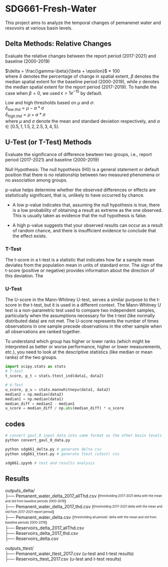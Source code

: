# SDG661-Fresh-Water
This project aims to analyze the temporal changes of pemanenet water and resovoirs at various basin levels.

## Delta Methods: Relative Changes 
Evaluate the relative changes between the report period (2017-2021) and baseline (2000-2019) 

$\delta = \frac{\gamma-\beta}{\beta + \epsilon}$ * 100 \
where $\delta$ denotes the percentage of change in spatial extent, $\beta$ denotes the median spatial extent for the baseline period (2000-2019), while $\gamma$ denotes the median spatial extent for the report period (2017-2019). 
To handle the case when $\beta = 0$, we used $\epsilon = 1e^{-15}$ by default.

Low and high thresholds based on $\mu$ and $\sigma$: \
$\delta_{low.thd} = \mu - \alpha * \sigma$ \
$\delta_{high.thd} = \mu + \alpha * \sigma$ \
where $\mu$ and $\sigma$ denote the mean and standard deviation respectively, and $\alpha \in [0.5, 1, 1.5, 2, 2.5, 3, 4, 5]$.

## U-Test (or T-Test) Methods
Evaluate the significance of difference bewteen two groups, i.e., report period (2017-2021) and baseline (2000-2019)

Null Hypothesis: The null hypothesis (H0) is a general statement or default position that there is no relationship between two measured phenomena or no association among groups. 

p-value helps determine whether the observed differences or effects are statistically significant, that is, unlikely to have occurred by chance.

- A low p-value indicates that, assuming the null hypothesis is true, there is a low probability of obtaining a result as extreme as the one observed. This is usually taken as evidence that the null hypothesis is false. 

- A high p-value suggests that your observed results can occur as a result of random chance, and there is insufficient evidence to conclude that the effect exists.

### T-Test
The t-score in a t-test is a statistic that indicates how far a sample mean deviates from the population mean in units of standard error. The sign of the t-score (positive or negative) provides information about the direction of this deviation. The 

### U-Test
The U-score in the Mann-Whitney U-test, serves a similar purpose to the t-score in the t-test, but it is used in a different context. The Mann-Whitney U test is a non-parametric test used to compare two independent samples, particularly when the assumptions necessary for the t-test (like normally distributed data) are not met. The U-score represents the number of times observations in one sample precede observations in the other sample when all observations are ranked together.

To understand which group has higher or lower ranks (which might be interpreted as better or worse performance, higher or lower measurements, etc.), you need to look at the descriptive statistics (like median or mean ranks) of the two groups.

```python 
import scipy.stats as stats
# T-test
t_score, p_t = stats.ttest_ind(data1, data2)

# U-Test
u_score, p_u = stats.mannwhitneyu(data1, data2)
median2 = np.median(data2)
median1 = np.median(data1)
median_diff = median2 - median1
u_score = median_diff / np.abs(median_diff) * u_score
```

## codes
```python 
# convert gaul_0 input data into same format as the other basin levels (3-8).
python convert_gaul_0_data.py 

python sdg661_delta.py # generate delta csv
python sdg661_ttest.py # generate ttest (utest) csv

sdg661.ipynb # test and results analysis
```

## Results
outputs_delta/ \
├── Pemanent_water_delta_2017_allThd.csv (<sup><sub>thresholding 2017-2021 delta with the mean and std from baseline periods 2000-2019</sup></sub>)\
├── Pemanent_water_delta_2017_thd.csv (<sup><sub>thresholding 2017-2021 detla with the mean and std from 2017-2021 report period</sup></sub>) \
├── Pemanent_water_delta.csv (<sup><sub>thresholding all periods' delta with the mean and std from baseline periods 2000-2019</sup></sub>) \
├── Reservoirs_delta_2017_allThd.csv \
├── Reservoirs_delta_2017_thd.csv \
├── Reservoirs_delta.csv 

outputs_ttest/ \
├── Pemanent_water_ttest_2017.csv (u-test and t-test results)\
├── Reservoirs_ttest_2017.csv (u-test and t-test results)



